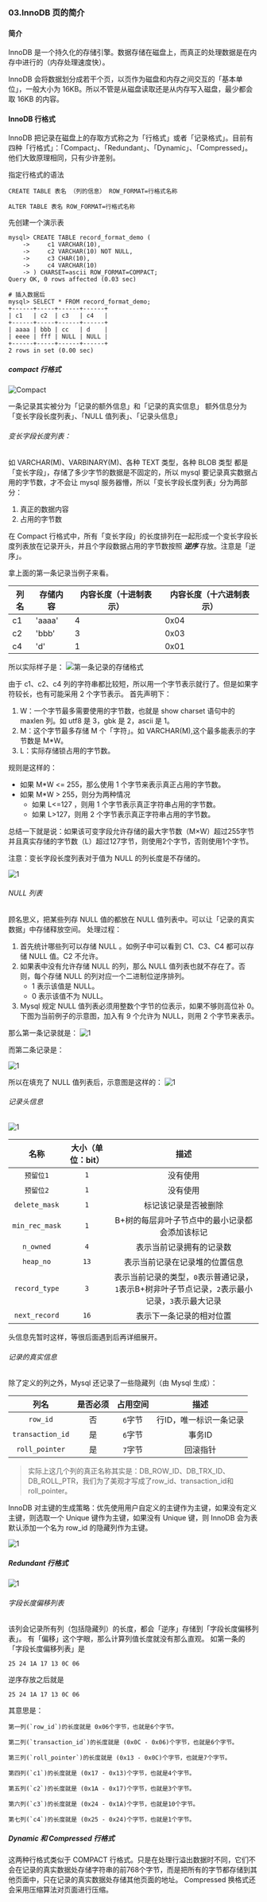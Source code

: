 ### 03.InnoDB 页的简介


#### 简介
InnoDB 是一个持久化的存储引擎。数据存储在磁盘上，而真正的处理数据是在内存中进行的（内存处理速度快）。

InnoDB 会将数据划分成若干个页，以页作为磁盘和内存之间交互的「基本单位」，一般大小为 16KB。所以不管是从磁盘读取还是从内存写入磁盘，最少都会取 16KB 的内容。


#### InnoDB 行格式
InnoDB 把记录在磁盘上的存取方式称之为「行格式」或者「记录格式」。目前有四种「行格式」：「Compact」、「Redundant」、「Dynamic」、「Compressed」。他们大致原理相同，只有少许差别。

指定行格式的语法
```shell
CREATE TABLE 表名 （列的信息） ROW_FORMAT=行格式名称

ALTER TABLE 表名 ROW_FORMAT=行格式名称
```

先创建一个演示表
```shell
mysql> CREATE TABLE record_format_demo (
    ->     c1 VARCHAR(10),
    ->     c2 VARCHAR(10) NOT NULL,
    ->     c3 CHAR(10),
    ->     c4 VARCHAR(10)
    -> ) CHARSET=ascii ROW_FORMAT=COMPACT;
Query OK, 0 rows affected (0.03 sec)

# 插入数据后
mysql> SELECT * FROM record_format_demo;
+------+-----+------+------+
| c1   | c2  | c3   | c4   |
+------+-----+------+------+
| aaaa | bbb | cc   | d    |
| eeee | fff | NULL | NULL |
+------+-----+------+------+
2 rows in set (0.00 sec)
```

##### compact 行格式
![Compact](https://user-gold-cdn.xitu.io/2019/3/12/169710e8fafc21aa?imageView2/0/w/1280/h/960/format/webp/ignore-error/1)

一条记录其实被分为「记录的额外信息」和「记录的真实信息」
额外信息分为「变长字段长度列表」、「NULL 值列表」、「记录头信息」

###### 变长字段长度列表：
如 VARCHAR(M)、VARBINARY(M)、各种 TEXT 类型，各种 BLOB 类型 都是「变长字段」，存储了多少字节的数据是不固定的，所以 mysql 要记录真实数据占用的字节数，才不会让 mysql 服务器懵，所以「变长字段长度列表」分为两部分：
1. 真正的数据内容
2. 占用的字节数

在 Compact 行格式中，所有「变长字段」的长度排列在一起形成一个变长字段长度列表放在记录开头，并且个字段数据占用的字节数按照 ***逆序***
存放。注意是「逆序」。

拿上面的第一条记录当例子来看。

|列名	|存储内容|	内容长度（十进制表示）|	内容长度（十六进制表示）|
|--|--|--|--|
|c1	|'aaaa'|	4|	0x04|
|c2	|'bbb'|	3|	0x03|
|c4	|'d'	|1|	0x01|

所以实际样子是：
![第一条记录的存储格式](https://user-gold-cdn.xitu.io/2019/3/12/169710e8fb363bb4?imageView2/0/w/1280/h/960/format/webp/ignore-error/1)

由于 c1、c2、c4 列的字符串都比较短，所以用一个字节表示就行了。但是如果字符较长，也有可能采用 2 个字节表示。
首先声明下：
1. W：一个字节最多需要使用的字节数，也就是 show charset 语句中的 maxlen 列。如 utf8 是 3，gbk 是 2，ascii 是 1。
2. M：这个字节最多存储 M 个「字符」。如 VARCHAR(M),这个最多能表示的字节数是 M\*W。
3. L：实际存储锁占用的字节数。

规则是这样的：
* 如果 M\*W <= 255，那么使用 1 个字节来表示真正占用的字节数。
* 如果 M\*W > 255，则分为两种情况
    * 如果 L<=127 ，则用 1 个字节表示真正字符串占用的字节数。
    * 如果 L>127，则用 2 个字节表示真正字符串占用的字节数。

总结一下就是说：如果该可变字段允许存储的最大字节数（M×W）超过255字节并且真实存储的字节数（L）超过127字节，则使用2个字节，否则使用1个字节。

注意：变长字段长度列表对于值为 NULL 的列长度是不存储的。


![1](https://user-gold-cdn.xitu.io/2019/3/12/169710e8fe4ee6b0?imageView2/0/w/1280/h/960/format/webp/ignore-error/1)

###### NULL 列表
顾名思义，把某些列存 NULL 值的都放在 NULL 值列表中。可以让「记录的真实数据」中存储释放空间。
处理过程：
1. 首先统计哪些列可以存储 NULL 。如例子中可以看到 C1、C3、C4 都可以存储 NULL 值。C2 不允许。
2. 如果表中没有允许存储 NULL 的列，那么 NULL 值列表也就不存在了。否则，每个存储 NULL 的列对应一个二进制位逆序排列。
    * 1 表示该值是 NULL。
    * 0 表示该值不为 NULL。
3. Mysql 规定 NULL 值列表必须用整数个字节的位表示，如果不够则高位补 0。下图为当前例子的示意图，加入有 9 个允许为 NULL，则用 2 个字节来表示。

那么第一条记录就是：
![1](https://user-gold-cdn.xitu.io/2019/3/12/169710e901befeac?imageView2/0/w/1280/h/960/format/webp/ignore-error/1)


而第二条记录是：

![1](https://user-gold-cdn.xitu.io/2019/3/12/169710e944a8af0c?imageView2/0/w/1280/h/960/format/webp/ignore-error/1)


所以在填充了 NULL 值列表后，示意图是这样的：
![1](https://user-gold-cdn.xitu.io/2019/3/12/169710e95903144f?imageView2/0/w/1280/h/960/format/webp/ignore-error/1)


###### 记录头信息

![1](https://user-gold-cdn.xitu.io/2019/3/12/169710e97718ef01?imageView2/0/w/1280/h/960/format/webp/ignore-error/1)

|名称|大小（单位：bit）|描述|
|:--:|:--:|:--:|
|`预留位1`|`1`|没有使用|
|`预留位2`|`1`|没有使用|
|`delete_mask`|`1`|标记该记录是否被删除|
|`min_rec_mask`|`1`|B+树的每层非叶子节点中的最小记录都会添加该标记|
|`n_owned`|`4`|表示当前记录拥有的记录数|
|`heap_no`|`13`|表示当前记录在记录堆的位置信息|
|`record_type`|`3`|表示当前记录的类型，`0`表示普通记录，`1`表示B+树非叶子节点记录，`2`表示最小记录，`3`表示最大记录|
|`next_record`|`16`|表示下一条记录的相对位置|


头信息先暂时这样，等很后面遇到后再详细展开。


###### 记录的真实信息
除了定义的列之外，Mysql 还记录了一些隐藏列（由 Mysql 生成）：

|列名|是否必须|占用空间|描述|
|:--:|:--:|:--:|:--:|
|`row_id`|否|`6`字节|行ID，唯一标识一条记录|
|`transaction_id`|是|`6`字节|事务ID|
|`roll_pointer`|是|`7`字节|回滚指针|

> 实际上这几个列的真正名称其实是：DB_ROW_ID、DB_TRX_ID、DB_ROLL_PTR，我们为了美观才写成了row_id、transaction_id和roll_pointer。

InnoDB 对主键的生成策略：优先使用用户自定义的主键作为主键，如果没有定义主键，则选取一个 Unique 键作为主键，如果没有 Unique 键，则 InnoDB 会为表默认添加一个名为 row_id 的隐藏列作为主键。

![1](https://user-gold-cdn.xitu.io/2019/3/12/169710e973b70372?imageView2/0/w/1280/h/960/format/webp/ignore-error/1)


##### Redundant 行格式
![1](https://user-gold-cdn.xitu.io/2019/3/12/169710e99a69ba3d?imageView2/0/w/1280/h/960/format/webp/ignore-error/1)


###### 字段长度偏移列表
该列会记录所有列（包括隐藏列）的长度，都会「逆序」存储到「字段长度偏移列表」。
有「偏移」这个字眼，那么计算列值长度就没有那么直观。
如第一条的「字段长度偏移列表」是
```shell
25 24 1A 17 13 0C 06
```

逆序存放之后就是
```shell
25 24 1A 17 13 0C 06
```

其意思是：
```shell
第一列(`row_id`)的长度就是 0x06个字节，也就是6个字节。

第二列(`transaction_id`)的长度就是 (0x0C - 0x06)个字节，也就是6个字节。

第三列(`roll_pointer`)的长度就是 (0x13 - 0x0C)个字节，也就是7个字节。

第四列(`c1`)的长度就是 (0x17 - 0x13)个字节，也就是4个字节。

第五列(`c2`)的长度就是 (0x1A - 0x17)个字节，也就是3个字节。

第六列(`c3`)的长度就是 (0x24 - 0x1A)个字节，也就是10个字节。

第七列(`c4`)的长度就是 (0x25 - 0x24)个字节，也就是1个字节。
```

##### Dynamic 和 Compressed 行格式
这两种行格式类似于 COMPACT 行格式。只是在处理行溢出数据时不同，它们不会在记录的真实数据处存储字符串的前768个字节，而是把所有的字节都存储到其他页面中，只在记录的真实数据处存储其他页面的地址。
Compressed 换格式还会采用压缩算法对页面进行压缩。
